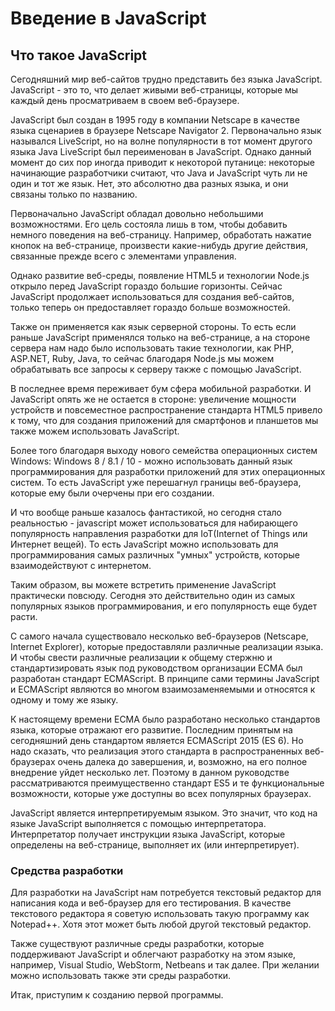 # Введение в JavaScript

## Что такое JavaScript

Сегодняшний мир веб-сайтов трудно представить без языка JavaScript. JavaScript - это то, что делает живыми веб-страницы, которые мы каждый день 
просматриваем в своем веб-браузере.

JavaScript был создан в 1995 году в компании Netscape в качестве языка сценариев в браузере Netscape Navigator 2. Первоначально язык назывался 
LiveScript, но на волне популярности в тот момент другого языка Java LiveScript был переименован в JavaScript. Однако данный момент 
до сих пор иногда приводит к некоторой путанице: некоторые начинающие разработчики считают, что Java и JavaScript чуть ли не один и тот же язык. 
Нет, это абсолютно два разных языка, и они связаны только по названию.

Первоначально JavaScript обладал довольно небольшими возможностями. Его цель состояла лишь в том, чтобы добавить немного поведения 
на веб-страницу. Например, обработать нажатие кнопок на веб-странице, произвести какие-нибудь другие действия, связанные прежде 
всего с элементами управления.

Однако развитие веб-среды, появление HTML5 и технологии Node.js открыло перед JavaScript гораздо большие горизонты. Сейчас JavaScript 
продолжает использоваться для создания веб-сайтов, только теперь он предоставляет гораздо больше возможностей.

Также он применяется как язык серверной стороны. То есть если раньше JavaScript применялся только на веб-странице, а на стороне 
сервера нам надо было использовать такие технологии, как PHP, ASP.NET, Ruby, Java, то сейчас благодаря Node.js мы можем обрабатывать 
все запросы к серверу также с помощью JavaScript.

В последнее время переживает бум сфера мобильной разработки. И JavaScript опять же не остается в стороне: увеличение мощности устройств 
и повсеместное распространение стандарта HTML5 привело к тому, что для создания приложений для смартфонов и планшетов мы также 
можем использовать JavaScript.

Более того благодаря выходу нового семейства операционных систем Windows: Windows 8 / 8.1 / 10  - можно использовать данный язык программирования для разработки 
приложений для этих операционных систем. То есть JavaScript уже перешагнул границы веб-браузера, которые ему были очерчены при его 
создании.

И что вообще раньше казалось фантастикой, но сегодня стало реальностью  - javascript может использоваться для набирающего популярность 
направления разработки для IoT(Internet of Things или Интернет вещей). То есть JavaScript можно использовать для программирования самых различных "умных" устройств, которые 
взаимодействуют с интернетом.

Таким образом, вы можете встретить применение JavaScript практически повсюду. Сегодня это действительно один из самых популярных 
языков программирования, и его популярность еще будет расти.

С самого начала существовало несколько веб-браузеров (Netscape, Internet Explorer), которые предоставляли различные реализации языка. 
И чтобы свести различные реализации к общему стержню и стандартизировать язык под руководством организации ECMA был разработан стандарт 
ECMAScript. В принципе сами термины JavaScript и ECMAScript являются во многом взаимозаменяемыми и относятся к одному и тому же языку.

К настоящему времени ECMA было разработано несколько стандартов языка, которые отражают его развитие. Последним принятым на сегодняшний день стандартом 
является ECMAScript 2015 (ES 6). Но надо сказать, что реализация этого стандарта в распространенных веб-браузерах очень далека до завершения, и, возможно, 
на его полное внедрение уйдет несколько лет. Поэтому в данном руководстве рассматриваются преимущественно стандарт ES5 и те функциональные возможности, 
которые уже доступны во всех популярных браузерах.

JavaScript является интерпретируемым языком. Это значит, что код на языке JavaScript выполняется с помощью интерпретатора. Интерпретатор 
получает инструкции языка JavaScript, которые определены на веб-странице, выполняет их (или интерпретирует).

### Средства разработки

Для разработки на JavaScript нам потребуется текстовый редактор для написания кода и веб-браузер для его тестирования. В качестве 
текстового редактора я советую использовать такую программу как Notepad++. 
Хотя этот может быть любой другой текстовый редактор.

Также существуют различные среды разработки, которые поддерживают JavaScript и облегчают разработку на этом языке, например, 
Visual Studio, WebStorm, Netbeans и так далее. При желании можно использовать также эти среды разработки.

Итак, приступим к созданию первой программы.

